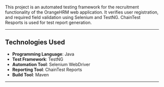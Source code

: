 This project is an automated testing framework for the recruitment functionality of the OrangeHRM web application. It verifies user registration, and required field validation using Selenium and TestNG. ChainTest Resports is used for test report generation.

---

## Technologies Used  
- **Programming Language**: Java  
- **Test Framework**: TestNG  
- **Automation Tool**: Selenium WebDriver  
- **Reporting Tool**: ChainTest Reports  
- **Build Tool**: Maven  

---

